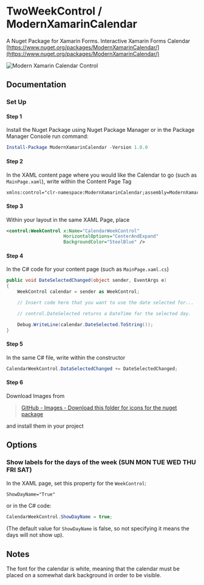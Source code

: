 # TwoWeekControl / ModernXamarinCalendar

A Nuget Package for Xamarin Forms. Interactive Xamarin Forms Calendar
[https://www.nuget.org/packages/ModernXamarinCalendar/](https://www.nuget.org/packages/ModernXamarinCalendar/)

![Modern Xamarin Calendar Control](https://github.com/mattmorgan6/TwoWeekControl/blob/master/Images/ModernControlSnip.JPG)

## Documentation

### Set Up

#### Step 1

Install the Nuget Package using Nuget Package Manager or in the Package Manager
Console run command:

``` powershell
Install-Package ModernXamarinCalendar -Version 1.0.0
```

#### Step 2

In the XAML content page where you would like the Calendar to go (such as
`MainPage.xaml`), write within the Content Page Tag

``` xml
xmlns:control="clr-namespace:ModernXamarinCalendar;assembly=ModernXamarinCalendar"
```

#### Step 3

Within your layout in the same XAML Page, place

``` xml
<control:WeekControl x:Name="CalendarWeekControl"
                     HorizontalOptions="CenterAndExpand"
                     BackgroundColor="SteelBlue" />
```

#### Step 4

In the C# code for your content page (such as `MainPage.xaml.cs`)

``` csharp
public void DateSelectedChanged(object sender, EventArgs e)
{
    WeekControl calendar = sender as WeekControl;

    // Insert code here that you want to use the date selected for...

    // control.DateSelected returns a DateTime for the selected day.

    Debug.WriteLine(calendar.DateSelected.ToString());
}
```

#### Step 5

In the same C# file, write within the constructor

``` csharp
CalendarWeekControl.DataSelectedChanged += DateSelectedChanged;
```
 
#### Step 6

Download Images from
> [GitHub - Images - Download this folder for icons for the nuget package](https://github.com/mattmorgan6/ModernXamarinCalendar/tree/master/Images%20-Download%20this%20folder%20for%20icons%20for%20nuget%20package)

and install them in your project

## Options

### Show labels for the days of the week (**SUN MON TUE WED THU FRI SAT**)

In the XAML page, set this property for the `WeekControl`:

``` xml
ShowDayName="True"
```

or in the C# code:

``` csharp
CalendarWeekControl.ShowDayName = true;
```

(The default value for `ShowDayName` is false, so not specifying it means the
days will not show up).

## Notes
The font for the calendar is white, meaning that the calendar must be placed on a somewhat dark background in order to be visible.
